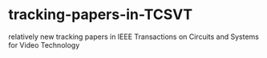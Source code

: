 # tracking-papers-in-TCSVT
relatively new tracking papers in IEEE Transactions on Circuits and Systems for Video Technology
